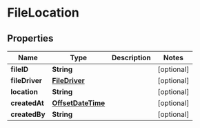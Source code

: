 
# FileLocation

## Properties
Name | Type | Description | Notes
------------ | ------------- | ------------- | -------------
**fileID** | **String** |  |  [optional]
**fileDriver** | [**FileDriver**](FileDriver.md) |  |  [optional]
**location** | **String** |  |  [optional]
**createdAt** | [**OffsetDateTime**](OffsetDateTime.md) |  |  [optional]
**createdBy** | **String** |  |  [optional]



